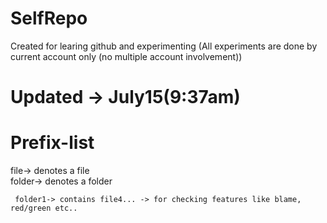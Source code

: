 # SelfRepo
Created for learing github and experimenting (All experiments are done  by current account only (no multiple account involvement))
# Updated -> July15(9:37am)
  # Prefix-list
  file-> denotes a file   
  folder-> denotes a folder
  
     folder1-> contains file4... -> for checking features like blame, red/green etc..
